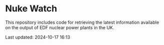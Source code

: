 # Nuke Watch

This repository includes code for retrieving the latest information available on the output of EDF nuclear power plants in the UK.

Last updated: 2024-10-17 16:13